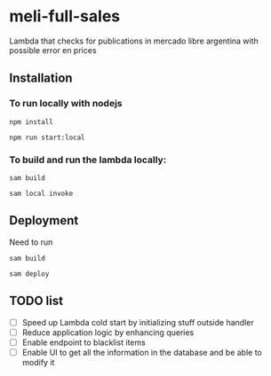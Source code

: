 # meli-full-sales

Lambda that checks for publications in mercado libre argentina with possible error en prices

## Installation

### To run locally with nodejs

`npm install`

`npm run start:local`

### To build and run the lambda locally:

`sam build`

`sam local invoke`

## Deployment

Need to run 

`sam build`

`sam deploy`

## TODO list

- [ ] Speed up Lambda cold start by initializing stuff outside handler
- [ ] Reduce application logic by enhancing queries
- [ ] Enable endpoint to blacklist items
- [ ] Enable UI to get all the information in the database and be able to modify it
